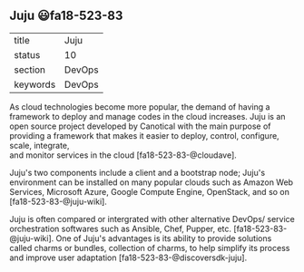 ## Juju :smiley:fa18-523-83


|          |          |
| -------- | -------- |
| title    | Juju     | 
| status   | 10       |
| section  | DevOps   |
| keywords | DevOps   |



As cloud technologies become more popular, the demand of having a framework
 to deploy and manage codes in the cloud increases. Juju is an open source project developed by Canotical with the main purpose of providing a framework
 that makes it easier to deploy, control, configure, scale, integrate,  
and monitor services in the cloud [fa18-523-83-@cloudave]. 

Juju's two components include a client and a bootstrap node; Juju's environment can be installed on many popular clouds such as Amazon Web Services,
 Microsoft Azure, Google Compute Engine, OpenStack, and so on [fa18-523-83-@juju-wiki].

Juju is often compared or intergrated with other alternative DevOps/ service orchestration softwares such as Ansible, Chef, Pupper, etc. [fa18-523-83-@juju-wiki]. One of Juju's advantages 
is its ability to provide solutions called charms or bundles, collection of charms, 
to help simplify its process and improve user adaptation [fa18-523-83-@discoversdk-juju].        

